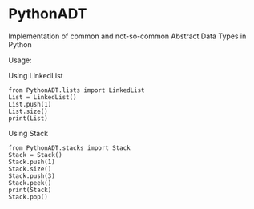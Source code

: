 # PythonADT
Implementation of common and not-so-common Abstract Data Types in Python

Usage:
 
 Using LinkedList
~~~~
from PythonADT.lists import LinkedList
List = LinkedList()
List.push(1)
List.size()
print(List)
~~~~

 Using Stack
~~~~
from PythonADT.stacks import Stack
Stack = Stack()
Stack.push(1)
Stack.size()
Stack.push(3)
Stack.peek()
print(Stack)
Stack.pop()
~~~~
